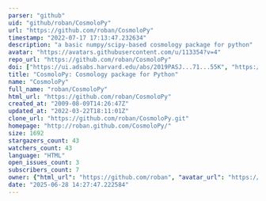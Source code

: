 ```yaml
---
parser: "github"
uid: "github/roban/CosmoloPy"
url: "https://github.com/roban/CosmoloPy"
timestamp: "2022-07-17 17:13:47.232634"
description: "a basic numpy/scipy-based cosmology package for python"
avatar: "https://avatars.githubusercontent.com/u/113354?v=4"
repo_url: "https://github.com/roban/CosmoloPy"
doi: ["https://ui.adsabs.harvard.edu/abs/2019PASJ...71...55K", "https://ui.adsabs.harvard.edu/abs/2020ascl.soft09017K/abstract"]
title: "CosmoloPy: Cosmology package for Python"
name: "CosmoloPy"
full_name: "roban/CosmoloPy"
html_url: "https://github.com/roban/CosmoloPy"
created_at: "2009-08-09T14:26:47Z"
updated_at: "2022-03-22T18:11:01Z"
clone_url: "https://github.com/roban/CosmoloPy.git"
homepage: "http://roban.github.com/CosmoloPy/"
size: 1692
stargazers_count: 43
watchers_count: 43
language: "HTML"
open_issues_count: 3
subscribers_count: 7
owner: {"html_url": "https://github.com/roban", "avatar_url": "https://avatars.githubusercontent.com/u/113354?v=4", "login": "roban", "type": "User"}
date: "2025-06-28 14:27:47.222584"
---
```

